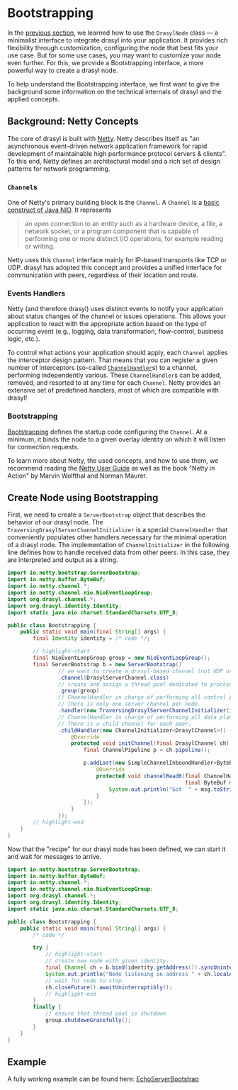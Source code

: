 # Bootstrapping

In the [previous section](../getting-started.md), we learned how to use the `DrasylNode` class — a
minimalist interface to integrate drasyl into your application.
It provides rich flexibility through customization, configuring the node that best fits your use case.
But for some use cases, you may want to customize your node even further.
For this, we provide a Bootstrapping interface, a more powerful way to create a drasyl node.

To help understand the Bootstrapping interface, we first want to give the background some information on
the technical internals of drasyl and the applied concepts.

## Background: Netty Concepts

The core of drasyl is built with [Netty](https://netty.io/).
Netty describes itself as "an asynchronous event-driven network application framework for rapid
development of maintainable high performance protocol servers & clients".
To this end, Netty defines an architectural model and a rich set of design patterns for network
programming.

### `Channel`s

One of Netty's primary building block is the `Channel`. A `Channel` is a [basic construct of Java NIO](https://docs.oracle.com/javase/7/docs/api/java/nio/channels/Channel.html).
It represents
> an open connection to an entity such as a hardware device, a file, a  network socket, or a program
> component that is capable of performing  one or more distinct I/O operations, for example reading
> or writing.

Netty uses this `Channel` interface mainly for IP-based transports like TCP or UDP.
drasyl has adopted this concept and provides a unified interface for communication with peers, regardless of their location and route.

### Events Handlers

Netty (and therefore drasyl) uses distinct events to notify your application about status changes of the channel or issues operations.
This allows your application to react with the appropriate action based on the type of occurring event (e.g., logging, data transformation, flow-control, business logic, etc.).

To control what actions your application should apply, each `Channel` applies the interceptor design pattern.
That means that you can register a given number of interceptors (so-called [`ChannelHandler`](https://livebook.manning.com/book/netty-in-action/chapter-6/)s) to a channel, performing independently various.
These `ChannelHandler`s can be added, removed, and resorted to at any time for each `Channel`.
Netty provides an extensive set of predefined handlers, most of which are compatible with drasyl!

### Bootstrapping

[Bootstrapping](https://livebook.manning.com/book/netty-in-action/chapter-8/) defines the startup code configuring the `Channel`.
At a minimum, it binds the node to a given overlay identity on which it will listen for connection requests.

To learn more about Netty, the used concepts, and how to use them, we recommend reading the
[Netty User Guide](https://netty.io/wiki/user-guide.html) as well as the book "Netty in Action" by
Marvin Wolfthal and Norman Maurer.

## Create Node using Bootstrapping

First, we need to create a `ServerBootstrap` object that describes the behavior of our drasyl node.
The `TraversingDrasylServerChannelInitializer` is a special `ChannelHandler` that conveniently
populates other handlers necessary for the minimal operation of a drasyl node.
The implementation of `ChannelInitializer` in the following line defines how to handle received data
from other peers. In this case, they are interpreted and output as a string.

```java title="Bootstrapping.class"
import io.netty.bootstrap.ServerBootstrap;
import io.netty.buffer.ByteBuf;
import io.netty.channel.*;
import io.netty.channel.nio.NioEventLoopGroup;
import org.drasyl.channel.*;
import org.drasyl.identity.Identity;
import static java.nio.charset.StandardCharsets.UTF_8;

public class Bootstrapping {
    public static void main(final String[] args) {
        final Identity identity = /* code */;

        // highlight-start
        final NioEventLoopGroup group = new NioEventLoopGroup();
        final ServerBootstrap b = new ServerBootstrap()
                // we want to create a drasyl-based channel (not UDP or TCP).
                .channel(DrasylServerChannel.class)
                // create and assign a thread pool dedicated to proccess in- and outbound data.
                .group(group)
                // ChannelHandler in charge of performing all control plane-related operations.
                // There is only one server channel per node.
                .handler(new TraversingDrasylServerChannelInitializer(identity))
                // ChannelHandler in charge of performing all data plane-related operations.
                // There is a child channel for each peer.
                .childHandler(new ChannelInitializer<DrasylChannel>() {
                    @Override
                    protected void initChannel(final DrasylChannel ch) {
                        final ChannelPipeline p = ch.pipeline();

                        p.addLast(new SimpleChannelInboundHandler<ByteBuf>() {
                            @Override
                            protected void channelRead0(final ChannelHandlerContext ctx,
                                                        final ByteBuf msg) {
                                System.out.println("Got `" + msg.toString(UTF_8) + "` from `" + ctx.channel().remoteAddress() + "`");
                            }
                        });
                    }
                });
        // highlight-end
    }
}
```

Now that the "recipe" for our drasyl node has been defined, we can start it and wait for messages to
arrive.

```java title="Bootstrapping.class"
import io.netty.bootstrap.ServerBootstrap;
import io.netty.buffer.ByteBuf;
import io.netty.channel.*;
import io.netty.channel.nio.NioEventLoopGroup;
import org.drasyl.channel.*;
import org.drasyl.identity.Identity;
import static java.nio.charset.StandardCharsets.UTF_8;

public class Bootstrapping {
    public static void main(final String[] args) {
        /* code */

        try {
            // highlight-start
            // create new node with given identity.
            final Channel ch = b.bind(identity.getAddress()).syncUninterruptibly().channel();
            System.out.println("Node listening on address " + ch.localAddress());
            // wait for node to stop.
            ch.closeFuture().awaitUninterruptibly();
            // highlight-end
        }
        finally {
            // ensure that thread pool is shutdown
            group.shutdownGracefully();
        }
    }
}

```

## Example

A fully working example can be found
here: [EchoServerBootstrap](https://github.com/drasyl/drasyl/blob/master/drasyl-examples/src/main/java/org/drasyl/example/echo/EchoServerBootstrap.java)
